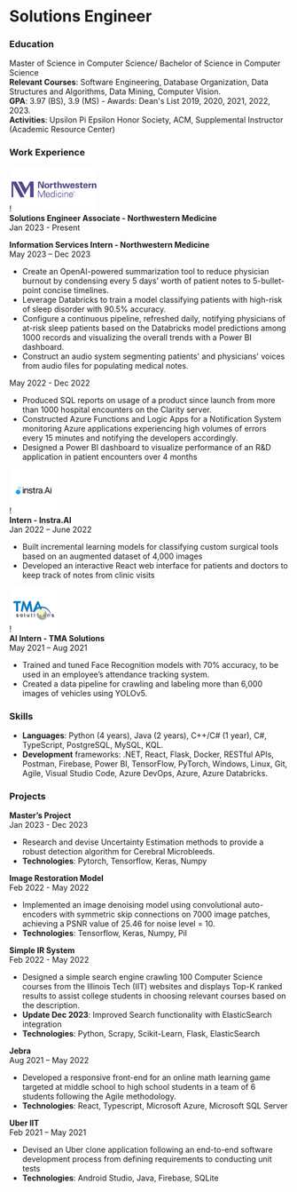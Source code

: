 # Solutions Engineer

### Education
Master of Science in Computer Science/ Bachelor of Science in Computer Science <br/>
**Relevant Courses**: Software Engineering, Database Organization, Data Structures and Algorithms, Data Mining, Computer Vision. <br/>
**GPA**: 3.97 (BS), 3.9 (MS) - Awards: Dean's List 2019, 2020, 2021, 2022, 2023.<br/>
**Activities**: Upsilon Pi Epsilon Honor Society, ACM, Supplemental Instructor (Academic Resource Center) <br/>


### Work Experience
!<img src="https://github.com/khiemnguyen22/khiemnguyen22.github.io/raw/main/assets/img/nm.jpg" height="80"/> <br/>
**Solutions Engineer Associate - Northwestern Medicine** <br/>
Jan 2023 - Present <br/>

**Information Services Intern - Northwestern Medicine** <br/>
May 2023 – Dec 2023 
- Create an OpenAI-powered summarization tool to reduce physician burnout by condensing every 5 days’ worth of patient notes to 5-bullet-point concise timelines.
- Leverage Databricks to train a model classifying patients with high-risk of sleep disorder with 90.5% accuracy.
- Configure a continuous pipeline, refreshed daily, notifying physicians of at-risk sleep patients based on the Databricks model predictions among 1000 records and visualizing the overall trends with a Power BI dashboard.
- Construct an audio system segmenting patients' and physicians' voices from audio files for populating medical notes.

May 2022 - Dec 2022
- Produced SQL reports on usage of a product since launch from more than 1000 hospital encounters on the Clarity server.
- Constructed Azure Functions and Logic Apps for a Notification System monitoring Azure applications experiencing high volumes of errors every 15 minutes and notifying the developers accordingly.
- Designed a Power BI dashboard to visualize performance of an R&D application in patient encounters over 4 months

!<img src="https://github.com/khiemnguyen22/khiemnguyen22.github.io/raw/main/assets/img/instraAI.jpg" height="80"/> <br/>
**Intern - Instra.AI** <br/>
Jan 2022 – June 2022
- Built incremental learning models for classifying custom surgical tools based on an augmented dataset of 4,000 images
- Developed an interactive React web interface for patients and doctors to keep track of notes from clinic visits

!<img src="https://github.com/khiemnguyen22/khiemnguyen22.github.io/raw/main/assets/img/tma_solutions.jpg" height="80"/> <br/>
**AI Intern - TMA Solutions** <br/>
May 2021 – Aug 2021
- Trained and tuned Face Recognition models with 70% accuracy, to be used in an employee’s attendance tracking system.
- Created a data pipeline for crawling and labeling more than 6,000 images of vehicles using YOLOv5.

### Skills
- **Languages**: Python (4 years), Java (2 years), C++/C# (1 year), C#, TypeScript, PostgreSQL, MySQL, KQL.
- **Development** frameworks: .NET, React, Flask, Docker, RESTful APIs, Postman, Firebase, Power BI, TensorFlow,
PyTorch, Windows, Linux, Git, Agile, Visual Studio Code, Azure DevOps, Azure, Azure Databricks.

### Projects

**Master’s Project** <br/>
Jan 2023 - Dec 2023
- Research and devise Uncertainty Estimation methods to provide a robust detection algorithm for Cerebral Microbleeds.
- **Technologies**: Pytorch, Tensorflow, Keras, Numpy 

**Image Restoration Model** <br/>
Feb 2022 - May 2022
- Implemented an image denoising model using convolutional auto-encoders with symmetric skip connections on 7000 
image patches, achieving a PSNR value of 25.46 for noise level = 10.
- **Technologies**: Tensorflow, Keras, Numpy, Pil

**Simple IR System** <br/>
Feb 2022 - May 2022
- Designed a simple search engine crawling 100 Computer Science courses from the Illinois Tech (IIT) websites and displays 
Top-K ranked results to assist college students in choosing relevant courses based on the description.
- **Update Dec 2023**: Improved Search functionality with ElasticSearch integration
- **Technologies**: Python, Scrapy, Scikit-Learn, Flask, ElasticSearch

**Jebra** <br/>
Aug 2021 – May 2022
- Developed a responsive front-end for an online math learning game targeted at middle school to high school students in a 
team of 6 students following the Agile methodology.
- **Technologies**: React, Typescript, Microsoft Azure, Microsoft SQL Server

**Uber IIT** <br/>
Feb 2021 – May 2021
- Devised an Uber clone application following an end-to-end software development process from defining requirements to 
conducting unit tests
- **Technologies**: Android Studio, Java, Firebase, SQLite
